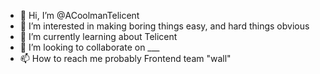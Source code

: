 - 👋 Hi, I’m @ACoolmanTelicent
- 👀 I’m interested in making boring things easy, and hard things obvious
- 🌱 I’m currently learning about Telicent
- 💞️ I’m looking to collaborate on ___
- 📫 How to reach me probably Frontend team "wall"

<!---
ACoolmanTelicent/ACoolmanTelicent is a ✨ special ✨ repository because its `README.md` (this file) appears on your GitHub profile.
You can click the Preview link to take a look at your changes.
--->
